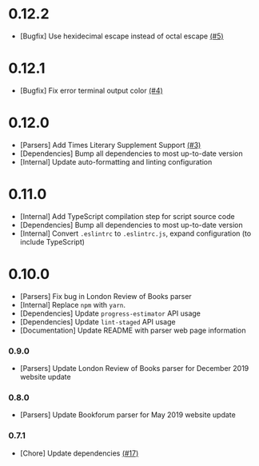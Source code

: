# 0.12.2

- [Bugfix] Use hexidecimal escape instead of octal escape [(#5)](https://github.com/michaeljaltamirano/publication-parser/pull/5)

# 0.12.1

- [Bugfix] Fix error terminal output color [(#4)](https://github.com/michaeljaltamirano/publication-parser/pull/4)

# 0.12.0

- [Parsers] Add Times Literary Supplement Support [(#3)](https://github.com/michaeljaltamirano/publication-parser/pull/3)
- [Dependencies] Bump all dependencies to most up-to-date version
- [Internal] Update auto-formatting and linting configuration

# 0.11.0

- [Internal] Add TypeScript compilation step for script source code
- [Dependencies] Bump all dependencies to most up-to-date version
- [Internal] Convert `.eslintrc` to `.eslintrc.js`, expand configuration (to include TypeScript)

# 0.10.0

- [Parsers] Fix bug in London Review of Books parser
- [Internal] Replace `npm` with `yarn`.
- [Dependencies] Update `progress-estimator` API usage
- [Dependencies] Update `lint-staged` API usage
- [Documentation] Update README with parser web page information

### 0.9.0

- [Parsers] Update London Review of Books parser for December 2019 website update

### 0.8.0

- [Parsers] Update Bookforum parser for May 2019 website update

### 0.7.1

- [Chore] Update dependencies [(#17)](https://github.com/mjaltamirano/publication-parser/pull/17)
